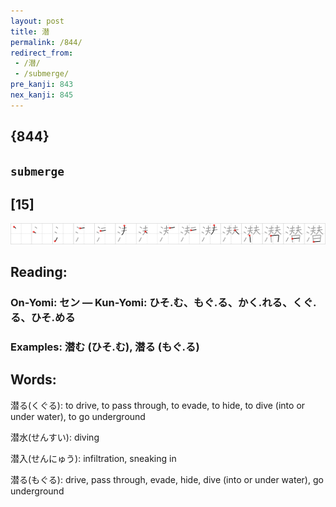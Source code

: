 ```yaml
---
layout: post
title: 潜
permalink: /844/
redirect_from:
 - /潜/
 - /submerge/
pre_kanji: 843
nex_kanji: 845
---
```


## {844}

## `submerge`

## [15]

<div class="stroke"><img src="../images/E6BD9C.png" /></div>

## Reading:

### On-Yomi: セン &mdash; Kun-Yomi: ひそ.む、もぐ.る、かく.れる、くぐ.る、ひそ.める

### Examples: 潜む (ひそ.む), 潜る (もぐ.る)

## Words:

潜る(くぐる): to drive, to pass through, to evade, to hide, to dive (into or under water), to go underground

潜水(せんすい): diving

潜入(せんにゅう): infiltration, sneaking in

潜る(もぐる): drive, pass through, evade, hide, dive (into or under water), go underground
